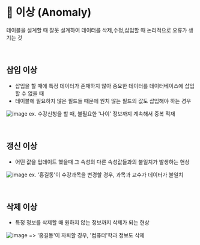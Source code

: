 # 📍 이상 (Anomaly)

테이블을 설계할 때 잘못 설계하여 데이터를 삭제,수정,삽입할 때 논리적으로 오류가 생기는 것

<br>

## 삽입 이상

- 삽입을 할 때에 특정 데이터가 존재하지 않아 중요한 데이터를 데이터베이스에 삽입할 수 없을 때
- 테이블에 필요하지 않은 필드들 때문에 원치 않는 필드의 값도 삽입해야 하는 경우

![image](https://user-images.githubusercontent.com/78673570/192086440-0b4c6a77-e3df-407b-8d3e-32d98c73e227.png)
ex. 수강신청을 할 때, 불필요한 '나이' 정보까지 계속해서 중복 적재

<br>

## 갱신 이상

- 어떤 값을 업데이트 했을때 그 속성의 다른 속성값들과의 불일치가 발생하는 현상

![image](https://user-images.githubusercontent.com/78673570/192086554-243d586d-5e67-44d6-ac36-28914432da23.png)
ex. '홍길동'이 수강과목을 변경할 경우, 과목과 교수가 데이터가 불일치

<br>

## 삭제 이상

- 특정 정보를 삭제할 때 원하지 않는 정보까지 삭제가 되는 현상

![image](https://user-images.githubusercontent.com/78673570/192086489-41405911-439e-4041-b915-ba0c71c4b2f3.png)
=> '홍길동'이 자퇴할 경우, '컴퓨터'학과 정보도 삭제
